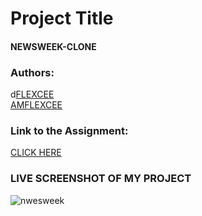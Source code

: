 # Project Title
#### NEWSWEEK-CLONE

### Authors:
d[FLEXCEE](https://github.com/Dflexcee/)  
[AMFLEXCEE](https://twitter.com/amflexcee/)  


### Link to the Assignment:
[CLICK HERE](https://www.theodinproject.com/courses/html5-and-css3/lessons/using-bootstrap)

### LIVE SCREENSHOT OF MY PROJECT
![nwesweek](https://user-images.githubusercontent.com/53564831/70198928-21d1fe00-16c5-11ea-9f69-66baebde5a68.jpg)


